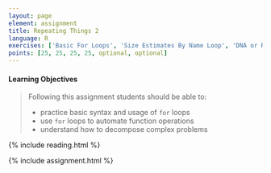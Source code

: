 ```yaml
---
layout: page
element: assignment
title: Repeating Things 2
language: R
exercises: ['Basic For Loops', 'Size Estimates By Name Loop', 'DNA or RNA Iteration','Multi-file Analysis',  'Cocili Data Exploration', 'Length of Floods']
points: [25, 25, 25, 25, optional, optional]
---
```


#### Learning Objectives

> Following this assignment students should be able to:
>
> - practice basic syntax and usage of `for` loops
> - use `for` loops to automate function operations 
> - understand how to decompose complex problems

{% include reading.html %}

{% include assignment.html %}
